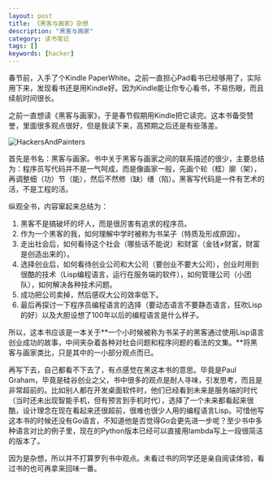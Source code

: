 ```yaml
---
layout: post
title: 《黑客与画家》杂想
description: "黑客与画家"
category: 读书笔记
tags: []
keywords: [hacker]
---
```


春节前，入手了个Kindle PaperWhite。之前一直担心Pad看书已经够用了，实际用下来，发现看书还是用Kindle好。因为Kindle能让你专心看书，不易伤眼，而且续航时间很长。

之前一直想读《黑客与画家》，于是春节假期用Kindle把它读完。这本书备受赞誉，里面很多观点很好，但是我读下来，高预期之后还是有些落差。

<!-- more -->

![HackersAndPainters](https://mmbiz.qlogo.cn/mmbiz/otHvoL6neeJVgmwOrXTASgJibTzObG8S9ibvTgURUxTzb36eK9j9rHqfdItmia7rKKib1e96qvjkuicEz6Cp0XrMYfA/0)

首先是书名：黑客与画家。书中关于黑客与画家之间的联系描述的很少，主要总结为：程序员写代码并不是一气呵成，而是像画家一般，先画个轮（框）廓（架），再调整细（功）节（能），然后不然修（缺）缮（陷）。黑客写代码是一件有艺术的活，不是工程的活。

纵观全书，内容窜起来总结为：

 1. 黑客不是搞破坏的坏人，而是很厉害有追求的程序员。
 1. 作为一个黑客的我，如何理解中学时被称为书呆子（特质及形成原因）。
 1. 走出社会后，如何看待这个社会（哪些话不能说）和财富（金钱≠财富，财富是创造出来的）。
 1. 选择创业后，如何看待创业公司和大公司（要创业不要大公司），创业时用到很酷的技术（Lisp编程语言，运行在服务端的软件），如何管理公司（小团队），如何解决各种技术问题。
 1. 成功把公司卖掉，然后感叹大公司效率低下。
 1. 最后再探讨一下程序员编程语言的选择（要动态语言不要静态语言，狂吹Lisp的好）以及大胆设想了100年以后的编程语言是什么样子。

所以，这本书应该是一本关于**一个小时候被称为书呆子的黑客通过使用Lisp语言创业成功的故事，中间夹杂着各种对社会问题和程序问题的看法的文集。**将黑客与画家类比，只是其中的一小部分观点而已。

再写下去，自己都看不下去了，有点感觉在黑这本书的意思。毕竟是Paul Graham，毕竟是硅谷创业之父，书中很多的观点是耐人寻味，引发思考，而且是非常超前的。比如别人都在开发桌面软件时，他们已经看到未来是服务端的时代（当时还未出现智能手机，但有预言到手机时代），选择了一个未来都看起来很酷，设计理念在现在看起来还很超前，很难也很少人用的编程语言Lisp。可惜他写这本书的时候还没有Go语言，不知道他是否觉得Go会更先进一步呢？至少书中多种语言对比的例子里，现在的Python版本已经可以直接用lambda写上一段很简洁的版本了。

因为是杂想，所以并不打算罗列书中观点。未看过书的同学还是亲自阅读体验，看过书的也可再拿来回味一番。

